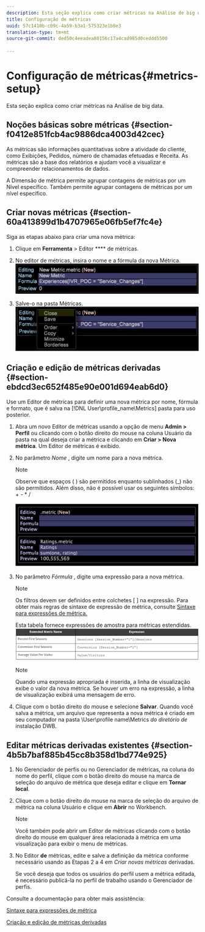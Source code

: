 ```yaml
---
description: Esta seção explica como criar métricas na Análise de big data.
title: Configuração de métricas
uuid: 57c1410b-c09c-4a59-b3a1-575323e1b8e3
translation-type: tm+mt
source-git-commit: ded50c4eeadea80156c17a4cad985d0ceddd5500

---
```



# Configuração de métricas{#metrics-setup}

Esta seção explica como criar métricas na Análise de big data.

## Noções básicas sobre métricas {#section-f0412e851fcb4ac9886dca4003d42cec}

As métricas são informações quantitativas sobre a atividade do cliente, como Exibições, Pedidos, número de chamadas efetuadas e Receita. As métricas são a base dos relatórios e ajudam você a visualizar e compreender relacionamentos de dados.

A Dimensão de métrica permite agrupar contagens de métricas por um Nível específico. Também permite agrupar contagens de métricas por um nível específico.

## Criar novas métricas {#section-60a413899d1b4707965e06fb5ef7fc4e}

Siga as etapas abaixo para criar uma nova métrica:

1. Clique em **Ferramenta** > Editor **** de métricas.

1. No editor de métricas, insira o nome e a fórmula da nova Métrica. ![](assets/dwb_impl_metrics1.png)

1. Salve-o na pasta Métricas. ![](assets/dwb_impl_metrics2.png)

## Criação e edição de métricas derivadas {#section-ebdcd3ec652f485e90e001d694eab6d0}

Use um Editor de métricas para definir uma nova métrica por nome, fórmula e formato, que é salva na [!DNL User\profile_name\Metrics] pasta para uso posterior.

1. Abra um novo Editor de métricas usando a opção de menu **Admin > Perfil** ou clicando com o botão direito do mouse na coluna Usuário da pasta na qual deseja criar a métrica e clicando em **Criar > Nova métrica**. Um Editor de métricas é exibido.

1. No parâmetro *Nome* , digite um nome para a nova métrica.

   >[!NOTE]
   >
   >Observe que espaços ( ) são permitidos enquanto sublinhados (_) não são permitidos. Além disso, não é possível usar os seguintes símbolos: + - * /

   ![](assets/dwb_impl_metrics3.png)

1. No parâmetro *Fórmula* , digite uma expressão para a nova métrica.

   >[!NOTE]
   Os filtros devem ser definidos entre colchetes [ ] na expressão. Para obter mais regras de sintaxe de expressão de métrica, consulte [Sintaxe para expressões de métrica.](https://docs.adobe.com/content/help/en/data-workbench/using/client/qry-lang-syntx/c-syntx-mtrc-exp.html)

   Esta tabela fornece expressões de amostra para métricas estendidas. ![](assets/dwb_impl_metrics4.png)

   >[!NOTE]
   Quando uma expressão apropriada é inserida, a linha de visualização exibe o valor da nova métrica. Se houver um erro na expressão, a linha de visualização exibirá uma mensagem de erro.

1. Clique com o botão direito do mouse e selecione **Salvar**. Quando você salva a métrica, um arquivo que representa a nova métrica é criado em seu computador na pasta \User\profile name\Metrics *do diretório de* instalação DWB.

## Editar métricas derivadas existentes {#section-4b5b7baf885b45cc8b358d1bd774e925}

1. No Gerenciador de perfis ou no Gerenciador de métricas, na coluna do nome do perfil, clique com o botão direito do mouse na marca de seleção do arquivo de métrica que deseja editar e clique em **Tornar local**.
1. Clique com o botão direito do mouse na marca de seleção do arquivo de métrica na coluna Usuário e clique em **Abrir** no Workbench.

   >[!NOTE]
   Você também pode abrir um Editor de métricas clicando com o botão direito do mouse em qualquer área relacionada à métrica em uma visualização para exibir o menu de métricas.

1. No Editor **de** métricas, edite e salve a definição da métrica conforme necessário usando as Etapas 2 a 4 em *Criar novas métricas* derivadas.

   Se você deseja que todos os usuários do perfil usem a métrica editada, é necessário publicá-la no perfil de trabalho usando o Gerenciador de perfis.

Consulte a documentação para obter mais assistência:

[Sintaxe para expressões de métrica](https://docs.adobe.com/content/help/en/data-workbench/using/client/qry-lang-syntx/c-syntx-mtrc-exp.html)

[Criação e edição de métricas derivadas](https://docs.adobe.com/content/help/en/data-workbench/using/client/admin-ui/profile-mgr/c-drvd-mtrcs.html)
